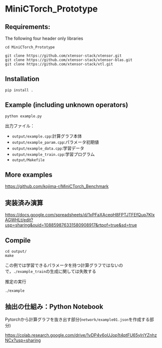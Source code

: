 # MiniCTorch_Prototype


## Requirements:
The following four header only libraries
```
cd MiniCTorch_Prototype

git clone https://github.com/xtensor-stack/xtensor.git
git clone https://github.com/xtensor-stack/xtensor-blas.git
git clone https://github.com/xtensor-stack/xtl.git
```

## Installation

```
pip install .
```

## Example (including unknown operators)
```
python example.py
```

出力ファイル：
- `output/example.cpp`:計算グラフ本体
- `output/example_param.cpp`:パラメータ初期値
- `output/example_data.cpp`:学習データ
- `output/example_train.cpp`:学習プログラム
- `output/Makefile`

## More examples
https://github.com/kojima-r/MiniCTorch_Benchmark

## 実装済み演算
https://docs.google.com/spreadsheets/d/1xPFaXAceqH8FPTJTFEfQup7KIxAGWHLt/edit?usp=sharing&ouid=108859876331580908917&rtpof=true&sd=true

## Compile
```
cd output/
make
```
この例では学習できるパラメータを持つ計算グラフではないので，`./example_train`の生成に関しては失敗する


推定の実行
```
./example
```


## 抽出の仕組み：Python Notebook
Pytorchから計算グラフを抜き出す部分(`network/example01.json`を作成する部分)

https://colab.research.google.com/drive/1vDP4v6oUJop1t4ptFU65ylriYZnhzNCx?usp=sharing
